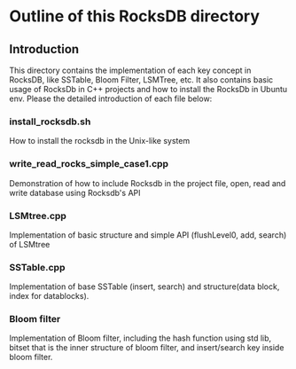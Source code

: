 # Outline of this RocksDB directory

## Introduction
This directory contains the implementation of each key concept in RocksDB, like SSTable, Bloom Filter, LSMTree, etc. It also contains basic usage of RocksDb in C++ projects and how to install the RocksDb in Ubuntu env. Please the detailed introduction of each file below:

### install_rocksdb.sh
How to install the rocksdb in the Unix-like system

### write_read_rocks_simple_case1.cpp
Demonstration of how to include Rocksdb in the project file, open, read and write database using Rocksdb's API

### LSMtree.cpp
Implementation of basic structure and simple API (flushLevel0, add, search) of LSMtree

### SSTable.cpp
Implementation of base SSTable (insert, search) and structure(data block, index for datablocks).

### Bloom filter
Implementation of Bloom filter, including the hash function using std lib, bitset that is the inner structure of bloom filter, and insert/search key inside bloom filter. 